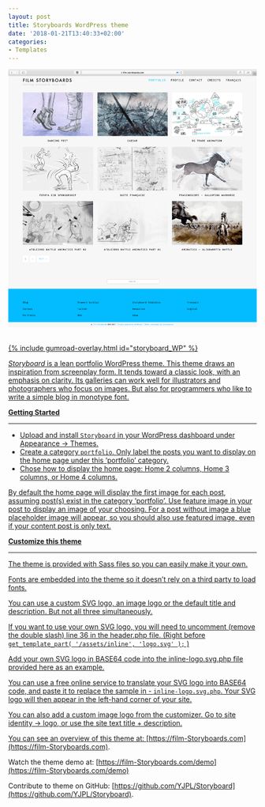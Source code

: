 ```yaml
---
layout: post
title: Storyboards WordPress theme
date: '2018-01-21T13:40:33+02:00'
categories:
- Templates
---
```

<a href="https://gum.co/storyboard_WP"><img src="/images/Storyboard_WordPress_theme_screenshot.png"/><br/><br/>

{% include gumroad-overlay.html id="storyboard_WP" %}


*Storyboard* is a lean portfolio WordPress theme. This theme draws an inspiration from screenplay form. It tends toward a classic look, with an emphasis on clarity. Its galleries can work well for illustrators and photographers who focus on images. But also for programmers who like to write a simple blog in monotype font.</p>

**Getting Started**

***

- Upload and install ```Storyboard``` in your WordPress dashboard under Appearance -> Themes.
- Create a category ```portfolio```. Only label the posts you want to display on the home page under this ‘portfolio’ category.
- Chose how to display the home page: Home 2 columns, Home 3 columns, or Home 4 columns.

By default the home page will display the first image for each post, assuming post(s) exist in the category ‘portfolio’. Use feature image in your post to display an image of your choosing. For a post without image a blue placeholder image will appear, so you should also use featured image, even if your content post is only text.

**Customize this theme**

***

The theme is provided with Sass files so you can easily make it your own.

Fonts are embedded into the theme so it doesn’t rely on a third party to load fonts.

You can use a custom SVG logo, an image logo or the default title and description. But not all three simultaneously.

If you want to use your own SVG logo, you will need to uncomment (remove the double slash) line 36 in the header.php file. (Right before ```get_template_part( '/assets/inline', 'logo.svg' );``` )

Add your own SVG logo in BASE64 code into the inline-logo.svg.php file provided here as an example.

You can use a free online service to translate your SVG logo into BASE64 code, and paste it to replace the sample in - ```inline-logo.svg.php```. Your SVG logo will then appear in the left-hand corner of your site.

You can also add a custom image logo from the customizer. Go to site identity → logo, or use the site text title + description.

You can see an overview of this theme at: [https://film-Storyboards.com](https://film-Storyboards.com).

Watch the theme demo at: [https://film-Storyboards.com/demo](https://film-Storyboards.com/demo)

Contribute to theme on GitHub: [https://github.com/YJPL/Storyboard](https://github.com/YJPL/Storyboard).
